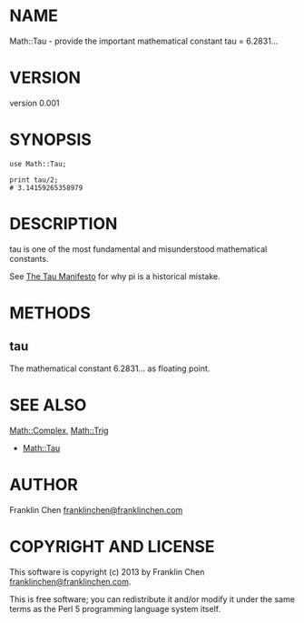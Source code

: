 # NAME

Math::Tau - provide the important mathematical constant tau = 6.2831...

# VERSION

version 0.001

# SYNOPSIS

    use Math::Tau;

    print tau/2;
    # 3.14159265358979

# DESCRIPTION

tau is one of the most fundamental and misunderstood mathematical constants.

See [The Tau Manifesto](http://tauday.com/) for why pi is a historical mistake.

# METHODS

## tau

The mathematical constant 6.2831... as floating point.

# SEE ALSO

[Math::Complex](http://search.cpan.org/perldoc?Math::Complex), [Math::Trig](http://search.cpan.org/perldoc?Math::Trig)

- [Math::Tau](http://search.cpan.org/perldoc?Math::Tau)

# AUTHOR

Franklin Chen <franklinchen@franklinchen.com>

# COPYRIGHT AND LICENSE

This software is copyright (c) 2013 by Franklin Chen <franklinchen@franklinchen.com>.

This is free software; you can redistribute it and/or modify it under
the same terms as the Perl 5 programming language system itself.
